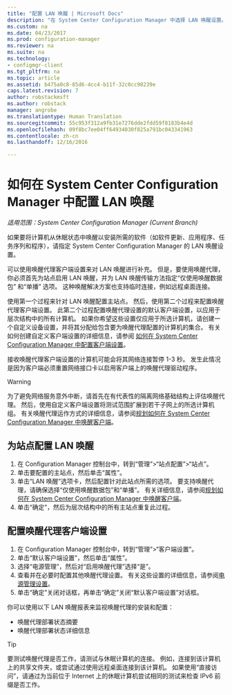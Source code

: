 ```yaml
---
title: "配置 LAN 唤醒 | Microsoft Docs"
description: "在 System Center Configuration Manager 中选择 LAN 唤醒设置。"
ms.custom: na
ms.date: 04/23/2017
ms.prod: configuration-manager
ms.reviewer: na
ms.suite: na
ms.technology:
- configmgr-client
ms.tgt_pltfrm: na
ms.topic: article
ms.assetid: b475a0c8-85d6-4cc4-b11f-32c0cc98239e
caps.latest.revision: 7
author: robstackmsft
ms.author: robstack
manager: angrobe
ms.translationtype: Human Translation
ms.sourcegitcommit: 55c953f312a9fb31e7276dde2fdd59f8183b4e4d
ms.openlocfilehash: 09f8bc7ee04ff64934030f825a791bc043341963
ms.contentlocale: zh-cn
ms.lasthandoff: 12/16/2016

---
```

# <a name="how-to-configure-wake-on-lan-in-system-center-configuration-manager"></a>如何在 System Center Configuration Manager 中配置 LAN 唤醒

*适用范围：System Center Configuration Manager (Current Branch)*

如果要将计算机从休眠状态中唤醒以安装所需的软件（如软件更新、应用程序、任务序列和程序），请指定 System Center Configuration Manager 的 LAN 唤醒设置。

可以使用唤醒代理客户端设置来对 LAN 唤醒进行补充。 但是，要使用唤醒代理，你必须首先为站点启用 LAN 唤醒，并为 LAN 唤醒传输方法指定“仅使用唤醒数据包”  和“单播”  选项。 这种唤醒解决方案也支持临时连接，例如远程桌面连接。

使用第一个过程来针对 LAN 唤醒配置主站点。 然后，使用第二个过程来配置唤醒代理客户端设置。 此第二个过程配置唤醒代理设置的默认客户端设置，以应用于层次结构中的所有计算机。 如果你希望这些设置仅应用于所选计算机，请创建一个自定义设备设置，并将其分配给包含要为唤醒代理配置的计算机的集合。 有关如何创建自定义客户端设置的详细信息，请参阅 [如何在 System Center Configuration Manager 中配置客户端设置](../../../core/clients/deploy/configure-client-settings.md)。

接收唤醒代理客户端设置的计算机可能会将其网络连接暂停 1-3 秒。 发生此情况是因为客户端必须重置网络接口卡以启用客户端上的唤醒代理驱动程序。

> [!WARNING]
> 为了避免网络服务意外中断，请首先在有代表性的隔离网络基础结构上评估唤醒代理。 然后，使用自定义客户端设置将测试范围扩展到若干子网上的所选计算机组。 有关唤醒代理运作方式的详细信息，请参阅[规划如何在 System Center Configuration Manager 中唤醒客户端](../../../core/clients/deploy/plan/plan-wake-up-clients.md)。

## <a name="to-configure-wake-on-lan-for-a-site"></a>为站点配置 LAN 唤醒

1. 在 Configuration Manager 控制台中，转到“管理”>“站点配置”>“站点”。
2. 单击要配置的主站点，然后单击“属性”。
3. 单击“LAN 唤醒”选项卡，然后配置针对此站点所需的选项。 要支持唤醒代理，请确保选择“仅使用唤醒数据包”和“单播”。 有关详细信息，请参阅[规划如何在 System Center Configuration Manager 中唤醒客户端](../../../core/clients/deploy/plan/plan-wake-up-clients.md)。
4. 单击“确定”，然后为层次结构中的所有主站点重复此过程。

## <a name="to-configure-wake-up-proxy-client-settings"></a>配置唤醒代理客户端设置

1. 在 Configuration Manager 控制台中，转到“管理”>“客户端设置”。
2. 单击“默认客户端设置”，然后单击“属性”。
3. 选择“电源管理”，然后对“启用唤醒代理”选择“是”。
4. 查看并在必要时配置其他唤醒代理设置。 有关这些设置的详细信息，请参阅[电源管理设置](../../../core/clients/deploy/about-client-settings.md#power-management)。
5. 单击“确定”关闭对话框，再单击“确定”关闭“默认客户端设置”对话框。

你可以使用以下 LAN 唤醒报表来监视唤醒代理的安装和配置：

- 唤醒代理部署状态摘要
- 唤醒代理部署状态详细信息

> [!TIP]
> 要测试唤醒代理是否工作，请测试与休眠计算机的连接。 例如，连接到该计算机上的共享文件夹，或尝试通过使用远程桌面连接到该计算机。 如果使用“直接访问”，请通过为当前位于 Internet 上的休眠计算机尝试相同的测试来检查 IPv6 前缀是否工作。

